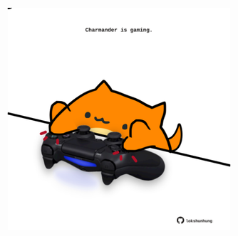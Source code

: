 <!-- built at 08/08/2022, 24:01:35 UTC -->
<p align="center">
  <img width="500" height="500" src="./ReadmeImage.svg">
</p>
